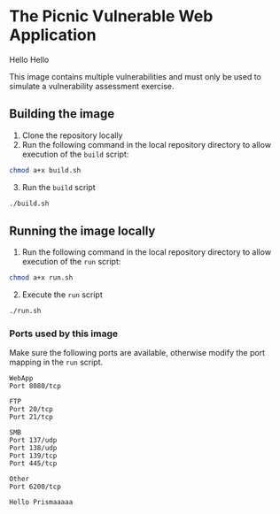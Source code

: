 # The Picnic Vulnerable Web Application

Hello Hello

This image contains multiple vulnerabilities and must only be used to simulate a vulnerability assessment exercise.


## Building the image

1. Clone the repository locally
2. Run the following command in the local repository directory to allow execution of the `build` script:
```bash
chmod a+x build.sh
```
3. Run the `build` script
```bash
./build.sh
```

## Running the image locally

1. Run the following command in the local repository directory to allow execution of the `run` script:
```bash
chmod a+x run.sh
```
2. Execute the `run` script
```bash
./run.sh
```

### Ports used by this image

Make sure the following ports are available, otherwise modify the port mapping in the `run` script.

```
WebApp
Port 8080/tcp

FTP
Port 20/tcp
Port 21/tcp

SMB
Port 137/udp
Port 138/udp
Port 139/tcp
Port 445/tcp

Other
Port 6200/tcp

Hello Prismaaaaa
```
